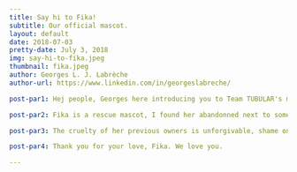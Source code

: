 ```yaml
---
title: Say hi to Fika!
subtitle: Our official mascot.
layout: default
date: 2018-07-03
pretty-date: July 3, 2018
img: say-hi-to-fika.jpeg
thumbnail: fika.jpeg
author: Georges L. J. Labrèche
author-url: https://www.linkedin.com/in/georgeslabreche/

post-par1: Hej people, Georges here introducing you to Team TUBULAR's most important member. Her name is Fika and she's the goodest mascot, yes she is!

post-par2: Fika is a rescue mascot, I found her abandonned next to some garbage containers in downtown Kiruna. Twas early Spring, I remember that fateful day as if it were yesterday.

post-par3: The cruelty of her previous owners is unforgivable, shame on them! But worry not, she's all healed now, both physically as well as emotionally, and now has a loving home at our Space Campus workshop where Team TUBULAR has been tending to all her needs with unprecedented love! 

post-par4: Thank you for your love, Fika. We love you.

---
```

